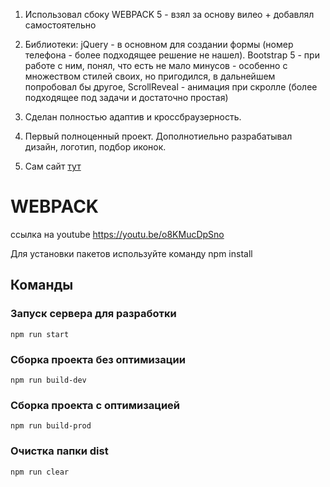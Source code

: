 1. Использовал сбоку WEBPACK 5 - взял за основу вилео + добавлял самостоятельно 
2. Библиотеки: jQuery - в основном для создании формы (номер телефона - более подходящее решение не нашел). Bootstrap 5 - при работе с ним, понял, что есть не мало минусов - особенно с множеством стилей своих, но пригодился, в дальнейшем попробовал бы другое,  ScrollReveal - анимация при скролле (более подходящее под задачи и достаточно простая) 
3. Сделан полностью адаптив и кроссбраузерность.
4. Первый полноценный проект. Дополнотиельно разрабатывал дизайн, логотип, подбор иконок.

5. Сам сайт [тут](https://roman-code-class.github.io/WoodCreative_prodAll/)

# WEBPACK

ссылка на youtube
https://youtu.be/o8KMucDpSno

Для установки пакетов используйте команду npm install

## Команды

### Запуск сервера для разработки

```shell
npm run start
```

### Сборка проекта без оптимизации

```shell
npm run build-dev
```

### Сборка проекта с оптимизацией

```shell
npm run build-prod
```

### Очистка папки dist

```shell
npm run clear
```
